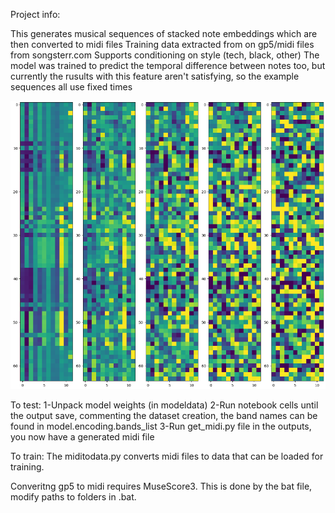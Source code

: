 Project info:

This generates musical sequences of stacked note embeddings which are then converted to midi files
Training data extracted from on gp5/midi files from songsterr.com
Supports conditioning on style (tech, black, other)
The model was trained to predict the temporal difference between notes too, but currently the rusults with this feature aren't satisfying, so the example sequences all use fixed times

![Diffusion process](/MusicGenDiffusion/Example%20outputs/diffusion.png)

To test:
1-Unpack model weights (in modeldata)
2-Run notebook cells until the output save, commenting the dataset creation, the band names can be found in model.encoding.bands_list
3-Run get_midi.py file in the outputs, you now have a generated midi file

To train:
The miditodata.py converts midi files to data that can be loaded for training. 

Converitng gp5 to midi requires MuseScore3. This is done by the bat file, modify paths to folders in .bat.

